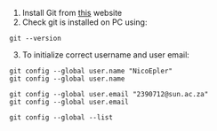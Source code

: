 
1. Install Git from [this](https://git-scm.com/downloads) website
2. Check git is installed on PC using:
```Shell
git --version
```
3.  To initialize correct username and user email:
```Shell
git config --global user.name "NicoEpler" 
git config --global user.name

git config --global user.email "2390712@sun.ac.za"
git config --global user.email

git config --global --list
```

